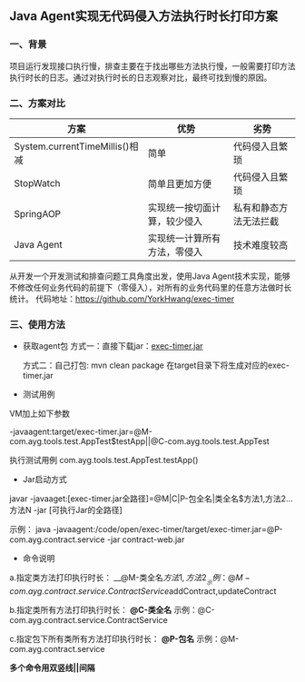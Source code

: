 ## Java Agent实现无代码侵入方法执行时长打印方案

### 一、背景

项目运行发现接口执行慢，排查主要在于找出哪些方法执行慢，一般需要打印方法执行时长的日志。通过对执行时长的日志观察对比，最终可找到慢的原因。

### 二、方案对比
|方案|优势|劣势|
|---|---|---|
|System.currentTimeMillis()相减|简单 |代码侵入且繁琐 |
|StopWatch|简单且更加方便|代码侵入且繁琐|
|SpringAOP|实现统一按切面计算，较少侵入|私有和静态方法无法拦截|
|Java Agent|实现统一计算所有方法，零侵入|技术难度较高|

从开发一个开发测试和排查问题工具角度出发，使用Java Agent技术实现，能够不修改任何业务代码的前提下（零侵入），对所有的业务代码里的任意方法做时长统计。
代码地址：https://github.com/YorkHwang/exec-timer

### 三、使用方法

- 获取agent包
      方式一：直接下载jar：[exec-timer.jar](https://github.com/YorkHwang/exec-timer/blob/master/jar/exec-timer.jar)
	
	方式二：自己打包: mvn clean package
	在target目录下将生成对应的exec-timer.jar
- 测试用例

VM加上如下参数

-javaagent:target/exec-timer.jar=@M-com.ayg.tools.test.AppTest$testApp||@C-com.ayg.tools.test.AppTest

执行测试用例 com.ayg.tools.test.AppTest.testApp()

- Jar启动方式

javar -javaaget:[exec-timer.jar全路径]=@M|C|P-包全名|类全名$方法1,方法2...方法N -jar [可执行Jar的全路径]

示例：
java -javaagent:/code/open/exec-timer/target/exec-timer.jar=@P-com.ayg.contract.service -jar contract-web.jar

- 命令说明

a.指定类方法打印执行时长： __@M-类全名$方法1,方法2__ 
示例：@M-com.ayg.contract.service.ContractService$addContract,updateContract

b.指定类所有方法打印执行时长： __@C-类全名__ 
示例：@C-com.ayg.contract.service.ContractService

c.指定包下所有类所有方法打印执行时长： __@P-包名__ 
示例：@M-com.ayg.contract.service

 __多个命令用双竖线||间隔__ 




